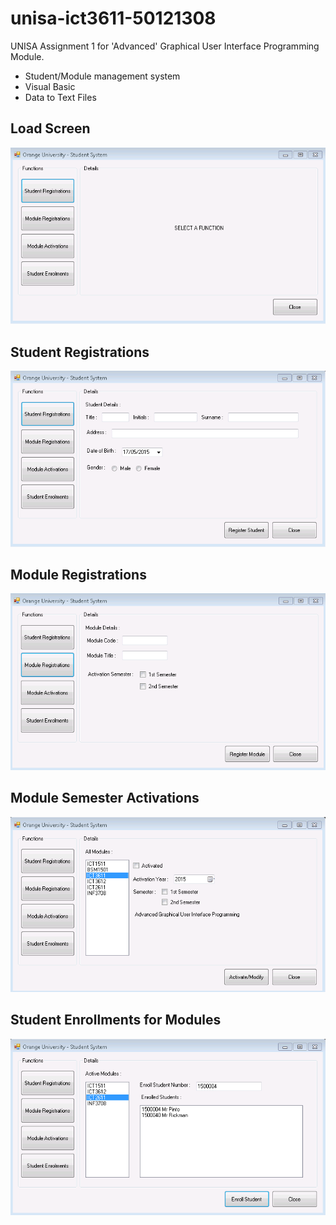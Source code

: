 # unisa-ict3611-50121308

UNISA Assignment 1 for 'Advanced' Graphical User Interface Programming Module.
* Student/Module management system
 * Visual Basic
 * Data to Text Files

## Load Screen
![load](img/LoadScreen.PNG)

## Student Registrations
![StuReg](img/StuReg.PNG)

## Module Registrations
![ModReg](img/ModReg.PNG)

## Module Semester Activations
![ModAct](img/ModAct.PNG)

## Student Enrollments for Modules
![StuEnr](img/StuEnr.PNG)

